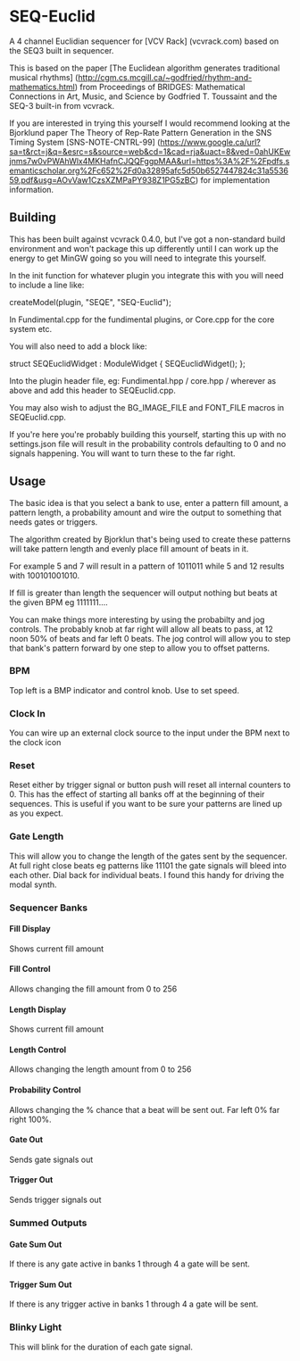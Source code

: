 # SEQ-Euclid

A 4 channel Euclidian sequencer for [VCV Rack] (vcvrack.com) based on the SEQ3 built in sequencer.

This is based on the paper [The Euclidean algorithm generates traditional musical rhythms] (http://cgm.cs.mcgill.ca/~godfried/rhythm-and-mathematics.html) from Proceedings of BRIDGES: Mathematical Connections in Art, Music, and Science by Godfried T. Toussaint and the SEQ-3 built-in from vcvrack.

If you are interested in trying this yourself I would recommend looking at the Bjorklund paper The Theory of Rep-Rate Pattern Generation in the SNS Timing System  [SNS-NOTE-CNTRL-99] (https://www.google.ca/url?sa=t&rct=j&q=&esrc=s&source=web&cd=1&cad=rja&uact=8&ved=0ahUKEwjnms7w0vPWAhWlx4MKHafnCJQQFggpMAA&url=https%3A%2F%2Fpdfs.semanticscholar.org%2Fc652%2Fd0a32895afc5d50b6527447824c31a553659.pdf&usg=AOvVaw1CzsXZMPaPY938Z1PG5zBC) for implementation information.


## Building

This has been built against vcvrack 0.4.0, but I've got a non-standard build environment and won't package this up differently until I can work up the energy to get MinGW going so you will need to integrate this yourself.

In the init function for whatever plugin you integrate this with you will need to include a line like:

createModel<SEQEuclidWidget>(plugin, "SEQE", "SEQ-Euclid");

In Fundimental.cpp for the fundimental plugins, or Core.cpp for the core system etc.

You will also need to add a block like:

struct SEQEuclidWidget : ModuleWidget {
	SEQEuclidWidget();
};

Into the plugin header file, eg: Fundimental.hpp / core.hpp / wherever as above and add this header to SEQEuclid.cpp.

You may also wish to adjust the BG_IMAGE_FILE and FONT_FILE macros in SEQEuclid.cpp.

If you're here you're probably building this yourself, starting this up with no settings.json file will result in the probability controls defaulting to 0 and no signals happening. You will want to turn these to the far right.


## Usage 
The basic idea is that you select a bank to use, enter a pattern fill amount, a pattern length, a probability amount and wire the output to something that needs gates or triggers.

The algorithm created by Bjorklun that's being used to create these patterns will take pattern length and evenly place fill amount of beats in it.

For example 5 and 7 will result in a pattern of 1011011 while 5 and 12 results with 100101001010.

If fill is greater than length the sequencer will output nothing but beats at the given BPM eg 1111111....

You can make things more interesting by using the probabilty and jog controls. 
The probably knob at far right will allow all beats to pass, at 12 noon 50% of beats and far left 0 beats.
The jog control will allow you to step that bank's pattern forward by one step to allow you to offset patterns.


### BPM
Top left is a BMP indicator and control knob. Use to set speed.

### Clock In
You can wire up an external clock source to the input under the BPM next to the clock icon

### Reset
Reset either by trigger signal or button push will reset all internal counters to 0. This has the effect of starting all banks off at the beginning of their sequences.
This is useful if you want to be sure your patterns are lined up as you expect.

### Gate Length
This will allow you to change the length of the gates sent by the sequencer. At full right close beats eg patterns like 11101 the gate signals will bleed into each other. Dial back for individual beats. I found this handy for driving the modal synth.

### Sequencer Banks

#### Fill Display
Shows current fill amount

#### Fill Control
Allows changing the fill amount from 0 to 256

#### Length Display
Shows current fill amount

#### Length Control
Allows changing the length amount from 0 to 256

#### Probability Control
Allows changing the % chance that a beat will be sent out. Far left 0% far right 100%.

#### Gate Out
Sends gate signals out

#### Trigger Out
Sends trigger signals out

### Summed Outputs

#### Gate Sum Out
If there is any gate active in banks 1 through 4 a gate will be sent.


#### Trigger Sum Out
If there is any trigger active in banks 1 through 4 a gate will be sent.

### Blinky Light
This will blink for the duration of each gate signal.

